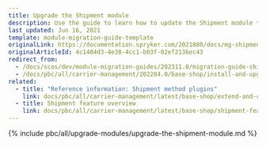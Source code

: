 ```yaml
---
title: Upgrade the Shipment module
description: Use the guide to learn how to update the Shipment module to a newer version.
last_updated: Jun 16, 2021
template: module-migration-guide-template
originalLink: https://documentation.spryker.com/2021080/docs/mg-shipment
originalArticleId: 4c1484d3-4e38-4cc1-b03f-82ef2136ec43
redirect_from:
  - /docs/scos/dev/module-migration-guides/202311.0/migration-guide-shipment.html
  - /docs/pbc/all/carrier-management/202204.0/base-shop/install-and-upgrade/upgrade-modules/upgrade-the-shipment-module.html
related:
  - title: "Reference information: Shipment method plugins"
    link: docs/pbc/all/carrier-management/latest/base-shop/extend-and-customize/shipment-method-plugins-reference-information.html
  - title: Shipment feature overview
    link: docs/pbc/all/carrier-management/latest/base-shop/shipment-feature-overview.html
---
```


{% include pbc/all/upgrade-modules/upgrade-the-shipment-module.md %} <!-- To edit, see /_includes/pbc/all/upgrade-modules/upgrade-the-shipment-module.md -->
